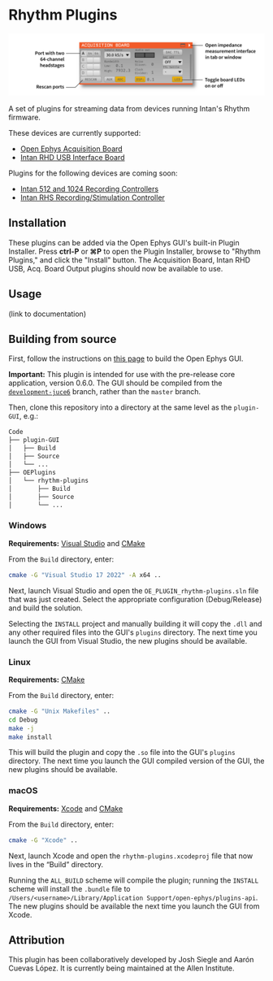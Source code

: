 # Rhythm Plugins

![acquisition-board-plugin-screenshot](Resources/acquisition-board-plugin.png)

A set of plugins for streaming data from devices running Intan's Rhythm firmware. 

These devices are currently supported:

- [Open Ephys Acquisition Board](https://open-ephys.org/acq-board)
- [Intan RHD USB Interface Board](https://intantech.com/RHD_USB_interface_board.html)

Plugins for the following devices are coming soon:

- [Intan 512 and 1024 Recording Controllers](https://intantech.com/RHD_controllers.html)
- [Intan RHS Recording/Stimulation Controller](https://intantech.com/stim_record_controller.html)

## Installation

These plugins can be added via the Open Ephys GUI's built-in Plugin Installer. Press **ctrl-P** or **⌘P** to open the Plugin Installer, browse to "Rhythm Plugins," and click the "Install" button. The Acquisition Board, Intan RHD USB, Acq. Board Output plugins should now be available to use.

## Usage

(link to documentation)


## Building from source

First, follow the instructions on [this page](https://open-ephys.github.io/gui-docs/Developer-Guide/Compiling-the-GUI.html) to build the Open Ephys GUI.

**Important:** This plugin is intended for use with the pre-release core application, version 0.6.0. The GUI should be compiled from the [`development-juce6`](https://github.com/open-ephys/plugin-gui/tree/development-juce6) branch, rather than the `master` branch.

Then, clone this repository into a directory at the same level as the `plugin-GUI`, e.g.:
 
```
Code
├── plugin-GUI
│   ├── Build
│   ├── Source
│   └── ...
├── OEPlugins
│   └── rhythm-plugins
│       ├── Build
│       ├── Source
│       └── ...
```

### Windows

**Requirements:** [Visual Studio](https://visualstudio.microsoft.com/) and [CMake](https://cmake.org/install/)

From the `Build` directory, enter:

```bash
cmake -G "Visual Studio 17 2022" -A x64 ..
```

Next, launch Visual Studio and open the `OE_PLUGIN_rhythm-plugins.sln` file that was just created. Select the appropriate configuration (Debug/Release) and build the solution.

Selecting the `INSTALL` project and manually building it will copy the `.dll` and any other required files into the GUI's `plugins` directory. The next time you launch the GUI from Visual Studio, the new plugins should be available.


### Linux

**Requirements:** [CMake](https://cmake.org/install/)

From the `Build` directory, enter:

```bash
cmake -G "Unix Makefiles" ..
cd Debug
make -j
make install
```

This will build the plugin and copy the `.so` file into the GUI's `plugins` directory. The next time you launch the GUI compiled version of the GUI, the new plugins should be available.


### macOS

**Requirements:** [Xcode](https://developer.apple.com/xcode/) and [CMake](https://cmake.org/install/)

From the `Build` directory, enter:

```bash
cmake -G "Xcode" ..
```

Next, launch Xcode and open the `rhythm-plugins.xcodeproj` file that now lives in the “Build” directory.

Running the `ALL_BUILD` scheme will compile the plugin; running the `INSTALL` scheme will install the `.bundle` file to `/Users/<username>/Library/Application Support/open-ephys/plugins-api`. The new plugins should be available the next time you launch the GUI from Xcode.



## Attribution

This plugin has been collaboratively developed by Josh Siegle and Aarón Cuevas López. It is currently being maintained at the Allen Institute.
